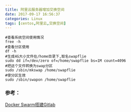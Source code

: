 ```yaml
---
title: 阿里云服务器增加交换空间
date: 2017-09-17 16:56:37
categories: Linux
tags: [centos,阿里云,交换空间]
---
```

```shell
#查看系统空间使用情况
free -h
#查看分区使用
df -h
#生成4G大小文件在/home目录下,取名swapflie
sudo dd if=/dev/zero of=/home/swapflie bs=1M count=4096
#把这个文件转换为swap分区
sudo /sbin/mkswap /home/swapflie
#使分区生效
sudo /sbin/swapon /home/swapflie
```

### 参考：

[Docker Swarm搭建Gitlab](http://www.bijishequ.com/detail/252453?p=)